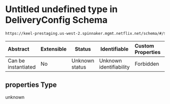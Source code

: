 # Untitled undefined type in DeliveryConfig Schema

```txt
https://keel-prestaging.us-west-2.spinnaker.mgmt.netflix.net/schema/#/$defs/ReferenceArtifactImageProvider/properties
```




| Abstract            | Extensible | Status         | Identifiable            | Custom Properties | Additional Properties | Access Restrictions | Defined In                                                    |
| :------------------ | ---------- | -------------- | ----------------------- | :---------------- | --------------------- | ------------------- | ------------------------------------------------------------- |
| Can be instantiated | No         | Unknown status | Unknown identifiability | Forbidden         | Allowed               | none                | [keel.schema.json\*](keel.schema.json "open original schema") |

## properties Type

unknown
